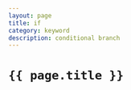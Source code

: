 ```yaml
---
layout: page
title: if
category: keyword
description: conditional branch
---
```


# `{{ page.title }}`
